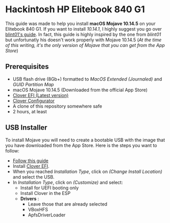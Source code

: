 # Hackintosh HP Elitebook 840 G1
This guide was made to help you install **macOS Mojave 10.14.5** on your Elitebook 840 G1.
If you want to install *10.14.1*, I highly suggest you go over [blint01's guide](https://github.com/blint01/hackintosh-mojave-HP-840-G1). In fact, this guide is highly inspired by the one from *blint01* but unfortunatly his doesn't work properly with Mojave 10.14.5 (*At the time of this writing, it's the only version of Mojave that you can get from the App Store*)


## Prerequisites
- USB flash drive (8Gb+) formatted to _MacOS Extended (Journaled)_ and _GUID Partition Map_
- macOS Mojave 10.14.5 (Downloaded from the official App Store)
- [Clover EFI (Latest version)](https://github.com/Dids/clover-builder)
- [Clover Configurator](http://mackie100projects.altervista.org/download-clover-configurator/)
- A clone of this repository somewhere safe
- 2 hours, at least


## USB Installer
To install Mojave you will need to create a bootable USB with the image that you have downloaded from the App Store. Here is the steps you want to follow:
- [Follow this guide](https://www.imore.com/how-create-bootable-installer-mac-operating-system)
- Install [Clover EFI](https://github.com/Dids/clover-builder).
- When you reached *Installation Type*, click on _(Change Install Location)_ and select the USB.
- In *Installation Type*, click on _(Customize)_ and select:
  - Install for UEFI booting only
  - Install Clover in the ESP
  - **Drivers** :
    - Leave those that are already selected
    - VBoxHFS
    - ApfsDriverLoader
